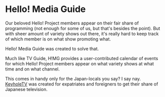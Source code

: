 # Hello! Media Guide

Our beloved Hello! Project members appear on their fair share of programming (not enough for some of us, but that's besides the point). But with sheer amount of variety shows out there, it's really hard to keep track of which member is on what show promoting what.

Hello! Media Guide was created to solve that.

Much like TV Guide, H!MG provides a user-contributed calendar of events for which Hello! Project members appear on what variety shows at what time and on what channel.

This comes in handy only for the Japan-locals you say? I say nay. [KeyholeTV](http://www.v2p.jp/video/) was created for expatriates and foreigners to get their share of Japanese television.